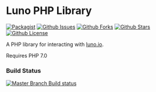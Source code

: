 # Luno PHP Library

[![Packagist](https://img.shields.io/github/downloads/Duffleman/luno-php/total.svg?style=flat-square)](https://packagist.org/packages/duffleman/lunophp) [![Github Issues](https://img.shields.io/github/issues/Duffleman/luno-php.svg?style=flat-square)](https://github.com/Duffleman/luno-php/issues) [![Github Forks](https://img.shields.io/github/forks/Duffleman/luno-php.svg?style=flat-square)](https://github.com/Duffleman/luno-php/network) [![Github Stars](https://img.shields.io/github/stars/Duffleman/luno-php.svg?style=flat-square)](https://github.com/Duffleman/luno-php/stargazers) [![Github License](https://img.shields.io/github/license/Duffleman/luno-php.svg?style=flat-square)](https://github.com/Duffleman/luno-php/blob/master/LICENSE)

A PHP library for interacting with [luno.io](http://luno.io).

Requires PHP 7.0

### Build Status
[![Master Branch Build status](https://img.shields.io/travis/Duffleman/luno-php/master.svg?style=flat-square&label=master%20branch%20build)](https://travis-ci.org/Duffleman/luno-php)